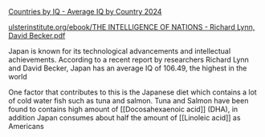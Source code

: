 
[Countries by IQ - Average IQ by Country 2024](https://worldpopulationreview.com/country-rankings/average-iq-by-country)

[ulsterinstitute.org/ebook/THE INTELLIGENCE OF NATIONS - Richard Lynn, David Becker.pdf](https://www.ulsterinstitute.org/ebook/THE%20INTELLIGENCE%20OF%20NATIONS%20-%20Richard%20Lynn,%20David%20Becker.pdf)

Japan is known for its technological advancements and intellectual achievements. According to a recent report by researchers Richard Lynn and David Becker, Japan has an average IQ of 106.49, the highest in the world

One factor that contributes to this is the Japanese diet which contains a lot of cold water fish such as tuna and salmon. Tuna and Salmon have been found to contains high amount of [[Docosahexaenoic acid]] (DHA), in addition Japan consumes about half the amount of [[Linoleic acid]] as Americans